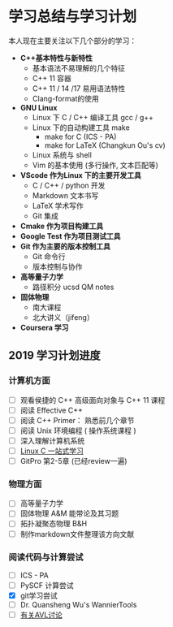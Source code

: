 # 学习总结与学习计划

本人现在主要关注以下几个部分的学习：

* **C++基本特性与新特性**
  * 基本语法不易理解的几个特征
  * C++ 11 容器
  * C++ 11 / 14 /17 易用语法特性
  * Clang-format的使用
* **GNU Linux**  
  * Linux 下 C / C++ 编译工具 gcc / g++
  * Linux 下的自动构建工具 make
    * make for C (ICS - PA)
    * make for LaTeX (Changkun Ou's cv)
  * Linux 系统与 shell
  * Vim 的基本使用 (多行操作, 文本匹配等)
* **VScode 作为Linux 下的主要开发工具**
  * C / C++ / python 开发
  * Markdown 文本书写
  * LaTeX 学术写作
  * Git 集成
* **Cmake 作为项目构建工具**
* **Google Test 作为项目测试工具**
* **Git 作为主要的版本控制工具**
  * Git 命令行
  * 版本控制与协作
* **高等量子力学**
  * 路径积分 ucsd QM notes
* **固体物理**
  * 南大课程
  * 北大讲义（jifeng）
* **Coursera 学习**

## 2019 学习计划进度

### 计算机方面

* [ ]  观看侯捷的 C++ 高级面向对象与 C++ 11 课程
* [ ]  阅读 Effective C++
* [ ]  阅读 C++ Primer： 熟悉前几个章节
* [ ]  阅读 Unix 环境编程 ( 操作系统课程 )
* [ ]  深入理解计算机系统
* [ ]  [Linux C 一站式学习](http://akaedu.github.io/book/)
* [ ]  GitPro 第2-5章 (已经review一遍)

### 物理方面

* [ ] 高等量子力学
* [ ] 固体物理 A&M 能带论及其习题
* [ ] 拓扑凝聚态物理 B&H
* [ ] 制作markdown文件整理该方向文献

### 阅读代码与计算尝试

* [ ] ICS - PA
* [ ] PySCF 计算尝试
* [x] git学习尝试
* [ ] Dr. Quansheng Wu's WannierTools
* [ ] [有关AVL讨论](https://www.zhihu.com/question/30527705)
